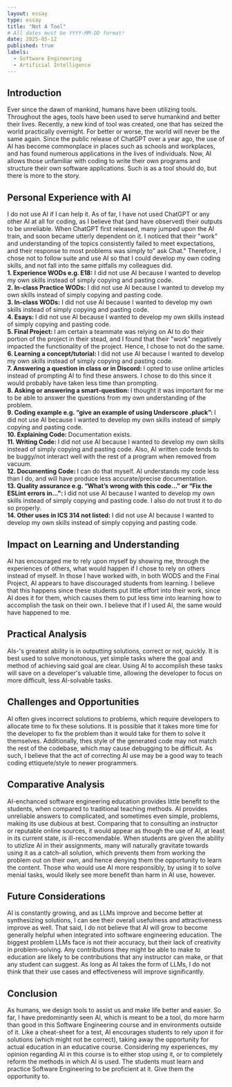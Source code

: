 ```yaml
---
layout: essay
type: essay
title: "Not A Tool"
# All dates must be YYYY-MM-DD format!
date: 2025-05-12
published: true
labels:
  - Software Engineering
  - Artificial Intelligence
---
```


## Introduction
Ever since the dawn of mankind, humans have been utilizing tools. Throughout the ages, tools have been used to serve humankind and better their lives. Recently, a new kind of tool was created, one that has seized the world practically overnight. For better or worse, the world will never be the same again. Since the public release of ChatGPT over a year ago, the use of AI has become commonplace in places such as schools and workplaces, and has found numerous applications in the lives of individuals. Now, AI allows those unfamiliar with coding to write their own programs and structure their own software applications. Such is as a tool should do, but there is more to the story. 
## Personal Experience with AI
I do not use AI if I can help it. As of far, I have not used ChatGPT or any other AI at all for coding, as I believe that (and have observed) their outputs to be unreliable. When ChatGPT first released, many jumped upon the AI train, and soon became utterly dependent on it. I noticed that their "work" and understanding of the topics consistently failed to meet expectations, and their response to most problems was simply to" ask Chat." Therefore, I chose not to follow suite and use AI so that I could develop my own coding skills, and not fall into the same pitfalls my colleagues did.
<br>
<strong>1. Experience WODs e.g. E18:</strong> I did not use AI because I wanted to develop my own skills instead of simply copying and pasting code.
<br>
<strong>2. In-class Practice WODs:</strong> I did not use AI because I wanted to develop my own skills instead of simply copying and pasting code.
<br>
<strong>3. In-class WODs:</strong> I did not use AI because I wanted to develop my own skills instead of simply copying and pasting code.
<br>
<strong>4. Esays: </strong> I did not use AI because I wanted to develop my own skills instead of simply copying and pasting code.
<br>
<strong>5. Final Project: </strong> I am certain a teammate was relying on AI to do their portion of the project in their stead, 
and I found that their "work" negatively impacted the functionality of the project. Hence, I chose to not do the same.
<br>
<strong> 6. Learning a concept/tutorial: </strong> I did not use AI because I wanted to develop my own skills instead of simply copying and pasting code.
<br>
<strong> 7. Answering a question in class or in Discord: </strong> I opted to use online articles instead of prompting AI to find these answers. I chose to do this since it would probably have taken less time than prompting.
<br>
<strong> 8. Asking or answering a smart-question: </strong> I thought it was important for me to be able to answer the questions from my own understanding of the problem.
<br>
<strong> 9. Coding example e.g. “give an example of using Underscore .pluck”: </strong> I did not use AI because I wanted to develop my own skills instead of simply copying and pasting code.
<br>
<strong> 10. Explaining Code: </strong> Documentation exists.
<br>
<strong> 11. Writing Code: </strong> I did not use AI because I wanted to develop my own skills instead of simply copying and pasting code. Also, AI written code tends to be buggy/not interact well with the rest of a program when removed from vacuum.
<br>
<strong> 12. Documenting Code: </strong> I can do that myself. AI understands my code less than I do, and will have produce less accurate/precise documentation.
<br>
<strong>13. Quality assurance e.g. “What’s wrong with this code...” or “Fix the ESLint errors in...": </strong> I did not use AI because I wanted to develop my own skills instead of simply copying and pasting code. I also do not trust it to do so properly.
<br>
<strong> 14. Other uses in ICS 314 not listed: </strong>I did not use AI because I wanted to develop my own skills instead of simply copying and pasting code.
<br>
## Impact on Learning and Understanding
AI has encouraged me to rely upon myself by showing me, through the experiences of others, what would happen if I chose to rely on others instead of myself. In those I have worked with, in both WODS and the Final Project, AI appears to have discouraged students from learning. I believe that this happens since these students put little effort into their work, since AI does it for them, which causes them to put less time into learning how to accomplish the task on their own. I believe that if I used AI, the same would have happened to me.
## Practical Analysis
AIs-'s greatest ability is in outputting solutions, correct or not, quickly. It is best used to solve monotonous, yet simple tasks where the goal and method of achieving said goal are clear. Using AI to accomplish these tasks will save on a developer's valuable time, allowing the developer to focus on more difficult, less AI-solvable tasks.
## Challenges and Opportunities
AI often gives incorrect solutions to problems, which require developers to allocate time to fix these solutions. It is possible that it takes more time for the developer to fix the problem than it would take for them to solve it themselves. Additionally, thes style of the generated code may not match the rest of the codebase, which may cause debugging to be difficult. As such, I believe that the act of correcting AI use may be a good way to teach coding ettiquete/style to newer programmers. 
## Comparative Analysis
AI-enchanced software engineering education provides little benefit to the students, when compared to traditional teaching methods. AI provides unreliable answers to complicated, and sometimes even simple, problems, making its use dubious at best. Comparing that to consulting an instructor or reputable online sources, it would appear as though the use of AI, at least in its current state, is ill-reccomendable. When students are given the ability to utizlize AI in their assignments, many will naturally gravitate towards using it as a catch-all solution, which prevents them from working the problem out on their own, and hence denying them the opportunity to learn the content. Those who would use AI more responsibly, by using it to solve menial tasks, would likely see more benefit than harm in AI use, however. 
## Future Considerations
AI is constantly growing, and as LLMs improve and become better at synthesizing solutions, I can see their overall usefulness and attractiveness improve as well. That said, I do not believe that AI will grow to become generally helpful when integrated into software engineering education. The biggest problem LLMs face is not their accuracy, but their lack of creativity in problem-solving. Any contributions they might be able to make to education are likely to be contributions that any instructor can make, or that any student can suggest. As long as AI takes the form of LLMs, I do not think that their use cases and effectiveness will improve significantly.
## Conclusion
As humans, we design tools to assist us and make life better and easier. So far, I have predominantly seen AI, which is meant to be a tool, do more harm than good in this Software Engineering course and in environments outside of it. Like a cheat-sheet for a test, AI encourages students to rely upon it for solutions (which might not be correct), taking away the opportunity for actual education in an educative course. Considering my experiences, my opinion regarding AI in this course is to either stop using it, or to completely reform the methods in which AI is used. The students must learn and practice Software Engineering to be proficient at it. Give them the opportunity to. 
